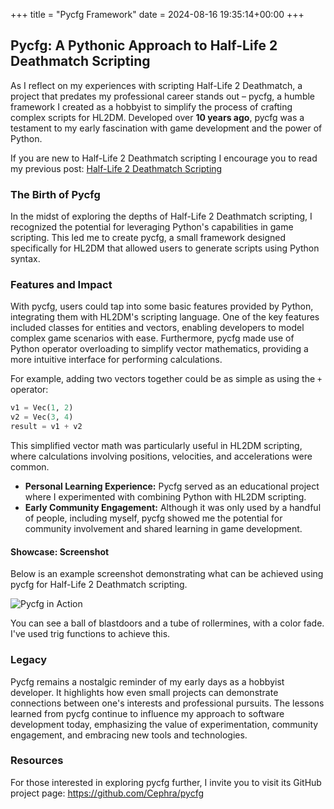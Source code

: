+++
title = "Pycfg Framework"
date = 2024-08-16 19:35:14+00:00
+++
## Pycfg: A Pythonic Approach to Half-Life 2 Deathmatch Scripting

As I reflect on my experiences with scripting Half-Life 2 Deathmatch, a project that predates my professional career stands out – pycfg, a humble framework I created as a hobbyist to simplify the process of crafting complex scripts for HL2DM. Developed over **10 years ago**, pycfg was a testament to my early fascination with game development and the power of Python.

If you are new to Half-Life 2 Deathmatch scripting I encourage you to read my previous post: [Half-Life 2 Deathmatch Scripting](/posts/hl2dm-scripting)

### The Birth of Pycfg

In the midst of exploring the depths of Half-Life 2 Deathmatch scripting, I recognized the potential for leveraging Python's capabilities in game scripting. This led me to create pycfg, a small framework designed specifically for HL2DM that allowed users to generate scripts using Python syntax.

### Features and Impact

With pycfg, users could tap into some basic features provided by Python, integrating them with HL2DM's scripting language. One of the key features included classes for entities and vectors, enabling developers to model complex game scenarios with ease. Furthermore, pycfg made use of Python operator overloading to simplify vector mathematics, providing a more intuitive interface for performing calculations.

For example, adding two vectors together could be as simple as using the `+` operator:

```python
v1 = Vec(1, 2)
v2 = Vec(3, 4)
result = v1 + v2
```

This simplified vector math was particularly useful in HL2DM scripting, where calculations involving positions, velocities, and accelerations were common.

- **Personal Learning Experience:** Pycfg served as an educational project where I experimented with combining Python with HL2DM scripting.
- **Early Community Engagement:** Although it was only used by a handful of people, including myself, pycfg showed me the potential for community involvement and shared learning in game development.

#### Showcase: Screenshot

Below is an example screenshot demonstrating what can be achieved using pycfg for Half-Life 2 Deathmatch scripting.

![Pycfg in Action](https://fs.0x29a.me/static/hl2dm.webp)

You can see a ball of blastdoors and a tube of rollermines, with a color fade. I've used trig functions to achieve this.

### Legacy

Pycfg remains a nostalgic reminder of my early days as a hobbyist developer. It highlights how even small projects can demonstrate connections between one's interests and professional pursuits. The lessons learned from pycfg continue to influence my approach to software development today, emphasizing the value of experimentation, community engagement, and embracing new tools and technologies.

### Resources

For those interested in exploring pycfg further, I invite you to visit its GitHub project page: https://github.com/Cephra/pycfg
